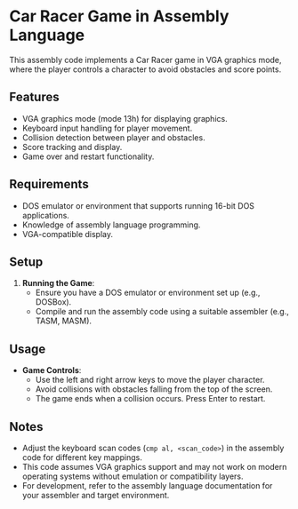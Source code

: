 # Car Racer Game in Assembly Language

This assembly code implements a Car Racer game in VGA graphics mode, where the player controls a character to avoid obstacles and score points.

## Features

- VGA graphics mode (mode 13h) for displaying graphics.
- Keyboard input handling for player movement.
- Collision detection between player and obstacles.
- Score tracking and display.
- Game over and restart functionality.

## Requirements

- DOS emulator or environment that supports running 16-bit DOS applications.
- Knowledge of assembly language programming.
- VGA-compatible display.

## Setup

1. **Running the Game**:
   - Ensure you have a DOS emulator or environment set up (e.g., DOSBox).
   - Compile and run the assembly code using a suitable assembler (e.g., TASM, MASM).

## Usage

- **Game Controls**:
  - Use the left and right arrow keys to move the player character.
  - Avoid collisions with obstacles falling from the top of the screen.
  - The game ends when a collision occurs. Press Enter to restart.

## Notes

- Adjust the keyboard scan codes (`cmp al, <scan_code>`) in the assembly code for different key mappings.
- This code assumes VGA graphics support and may not work on modern operating systems without emulation or compatibility layers.
- For development, refer to the assembly language documentation for your assembler and target environment.
